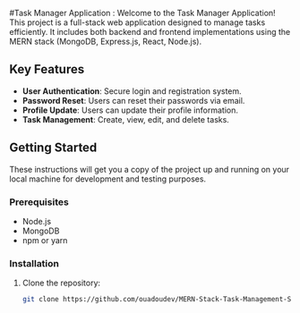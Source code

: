 #Task Manager Application :
Welcome to the Task Manager Application! This project is a full-stack web application designed to manage tasks efficiently. It includes both backend and frontend implementations using the MERN stack (MongoDB, Express.js, React, Node.js).


## Key Features
- **User Authentication**: Secure login and registration system.
- **Password Reset**: Users can reset their passwords via email.
- **Profile Update**: Users can update their profile information.
- **Task Management**: Create, view, edit, and delete tasks.
## Getting Started
These instructions will get you a copy of the project up and running on your local machine for development and testing purposes.

### Prerequisites
- Node.js
- MongoDB
- npm or yarn

### Installation
1. Clone the repository:
   ```bash
   git clone https://github.com/ouadoudev/MERN-Stack-Task-Management-System.git
